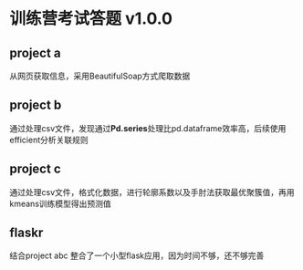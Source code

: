 # 训练营考试答题 v1.0.0  
## project a  

从网页获取信息，采用BeautifulSoap方式爬取数据  

## project b  

通过处理csv文件，发现通过**Pd.series**处理比pd.dataframe效率高，后续使用efficient分析关联规则  

## project c  
通过处理csv文件，格式化数据，进行轮廓系数以及手肘法获取最优聚簇值，再用kmeans训练模型得出预测值

## flaskr
结合project abc 整合了一个小型flask应用，因为时间不够，还不够完善
